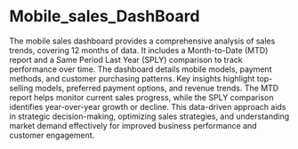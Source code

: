 # Mobile_sales_DashBoard


The mobile sales dashboard provides a comprehensive analysis of sales trends, covering 12 months of data. It includes a Month-to-Date (MTD) report and a Same Period Last Year (SPLY) comparison to track performance over time. The dashboard details mobile models, payment methods, and customer purchasing patterns. Key insights highlight top-selling models, preferred payment options, and revenue trends. The MTD report helps monitor current sales progress, while the SPLY comparison identifies year-over-year growth or decline. This data-driven approach aids in strategic decision-making, optimizing sales strategies, and understanding market demand effectively for improved business performance and customer engagement.
